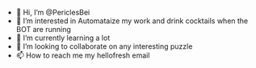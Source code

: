 - 👋 Hi, I’m @PericlesBei
- 👀 I’m interested in Automataize my work and drink cocktails when the BOT are running 
- 🌱 I’m currently learning a lot 
- 💞️ I’m looking to collaborate on any interesting puzzle
- 📫 How to reach me my hellofresh email


